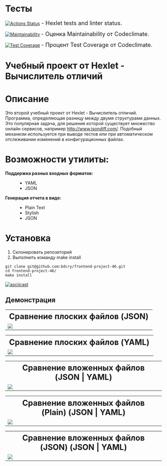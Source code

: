 # Тесты


[![Actions Status](https://github.com/bdcry/frontend-project-46/actions/workflows/hexlet-check.yml/badge.svg)](https://github.com/bdcry/frontend-project-46/actions)<span style="font-size: 18px;"> - Hexlet tests and linter status.</span>


[![Maintainability](https://api.codeclimate.com/v1/badges/79d7abfeda73473a7edf/maintainability)](https://codeclimate.com/github/bdcry/frontend-project-46/maintainability) <span style="font-size: 18px;"> - Оценка Maintainability от Codeclimate.</span>


[![Test Coverage](https://api.codeclimate.com/v1/badges/79d7abfeda73473a7edf/test_coverage)](https://codeclimate.com/github/bdcry/frontend-project-46/test_coverage) <span style="font-size: 18px;"> - Процент Test Coverage от Codeclimate.</span>

# Учебный проект от Hexlet - Вычислитель отличий
# Описание
Это второй учебный проект от Hexlet - Вычислитель отличий.
Программа, определяющая разницу между двумя структурами данных. Это популярная задача, для решения которой существует множество онлайн сервисов, например http://www.jsondiff.com/. Подобный механизм используется при выводе тестов или при автоматическом отслеживании изменений в конфигурационных файлах.

# Возможности утилиты:
<dl>
    <dt style="font-weight: bold;">Поддержка разных входных форматов:</dt>
    <dd>
        <ul>
            <li>YAML</li>
            <li>JSON</li>
        </ul>
    </dd>
    <dt style="font-weight: bold;">Генерация отчета в видe:</dt>
    <dd>
        <ul>
            <li>Plain Text</li>
            <li>Stylish</li>
            <li>JSON</li>
        </ul>
    </dd>
</dl>

# Установка
<ol>
    <li>Склонировать репозиторий</li>
    <li>Выполнить команду make install</li>
</ol>

```
git clone git@github.com:bdcry/frontend-project-46.git
cd frontend-project-46/
make install
```
[![asciicast](https://asciinema.org/a/RSefK50qoxnmyoZcZKJNwCPYF.svg)](https://asciinema.org/a/RSefK50qoxnmyoZcZKJNwCPYF)

## Демонстрация 
<table style="width: 100%;">
    <tr>
        <th style="width: 100%;font-size: 25px;font-weight: bold;text-align: center;">Сравнение плоских файлов (JSON)</th>
    </tr>
        <tr>
        <td style="width: 100%;">
          <a href="https://asciinema.org/a/WB6V33mDWdBzqhCdkSC5dlW7f" target="_blank"><img src="https://asciinema.org/a/WB6V33mDWdBzqhCdkSC5dlW7f.svg" /></a>
        </td>
    </tr>
</table>
<table style="width: 100%;">
    <tr>
        <th style="width: 100%;font-size: 25px;font-weight: bold;text-align: center;">Сравнение плоских файлов (YAML)</th>
    </tr>
        <tr>
        <td style="width: 100%;">
            <a href="https://asciinema.org/a/IVBEmDYiEzVVrRVlQEuQnCrl8" target="_blank"><img src="https://asciinema.org/a/IVBEmDYiEzVVrRVlQEuQnCrl8.svg" /></a>
        </td>
    </tr>
</table>
<table style="width: 100%;">
    <tr>
        <th style="width: 100%;font-size: 25px;font-weight: bold;text-align: center;">Сравнение вложенных файлов (JSON | YAML)</th>
    </tr>
        <tr>
        <td style="width: 100%;">
            <a href="https://asciinema.org/a/gEbavZkavWg1j1qqSzOaAu9eG" target="_blank"><img src="https://asciinema.org/a/gEbavZkavWg1j1qqSzOaAu9eG.svg" /></a>
        </td>
    </tr>
</table>
<table style="width: 100%;">
    <tr>
        <th style="width: 100%;font-size: 25px;font-weight: bold;text-align: center;">Сравнение вложенных файлов (Plain) (JSON | YAML)</th>
    </tr>
        <tr>
        <td style="width: 100%;">
            <a href="https://asciinema.org/a/12wIChMkIzqvp5TVfDzpU4Oi2" target="_blank"><img src="https://asciinema.org/a/12wIChMkIzqvp5TVfDzpU4Oi2.svg" /></a>
        </td>
    </tr>
</table>
<table style="width: 100%;">
    <tr>
        <th style="width: 100%;font-size: 25px;font-weight: bold;text-align: center;">Сравнение вложенных файлов (JSON) (JSON | YAML)</th>
    </tr>
        <tr>
        <td style="width: 100%;">
            <a href="https://asciinema.org/a/inVN6w8asX6TkadsPVA9srqyy" target="_blank"><img src="https://asciinema.org/a/inVN6w8asX6TkadsPVA9srqyy.svg" /></a>
        </td>
    </tr>
</table>